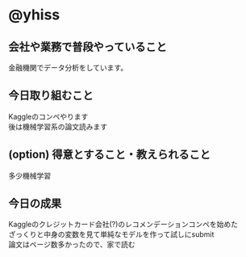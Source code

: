 # @yhiss

## 会社や業務で普段やっていること

金融機関でデータ分析をしています。  

## 今日取り組むこと

Kaggleのコンペやります  
後は機械学習系の論文読みます  

## (option) 得意とすること・教えられること  
多少機械学習

## 今日の成果  
Kaggleのクレジットカード会社(?)のレコメンデーションコンペを始めた  
ざっくりと中身の変数を見て単純なモデルを作って試しにsubmit  
論文はページ数多かったので、家で読む
